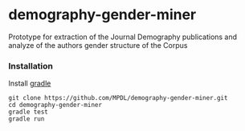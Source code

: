 demography-gender-miner
=======================

Prototype for extraction of the Journal Demography publications and analyze of the authors gender structure of the Corpus

### Installation
Install [gradle](http://www.gradle.org/installation)
```
git clone https://github.com/MPDL/demography-gender-miner.git
cd demography-gender-miner
gradle test
gradle run
```
